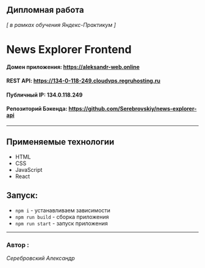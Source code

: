 ## Дипломная работа

_[ в рамках обучения Яндекс-Практикум ]_

# News Explorer Frontend

#### Домен приложения: https://aleksandr-web.online

#### REST API: https://134-0-118-249.cloudvps.regruhosting.ru

#### Публичный IP: 134.0.118.249

#### Репозиторий Бэкенда: https://github.com/Serebrovskiy/news-explorer-api

---

## Применяемые технологии

- HTML
- CSS
- JavaScript
- React

## Запуск:

- `npm i` - устанавливаем зависимости
- `npm run build` - сборка приложения
- `npm run start` - запуск приложения

---

### Автор :

_Серебровский Александр_
